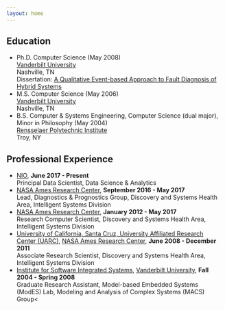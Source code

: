 ```yaml
---
layout: home
---
```


## Education
- Ph.D. Computer Science (May 2008)<br/>
<a href="http://www.vanderbilt.edu">Vanderbilt University</a><br/>
Nashville, TN<br />
Dissertation: <a href="pubs/DaigleDissertation.pdf">A Qualitative Event-based Approach to Fault Diagnosis of Hybrid Systems</a>
- M.S. Computer Science (May 2006)<br />
<a href="http://www.vanderbilt.edu">Vanderbilt University</a><br />
Nashville, TN
- B.S. Computer &amp; Systems Engineering, Computer Science (dual major), Minor in Philosophy (May 2004)<br />
<a href="http://www.rpi.edu">Rensselaer Polytechnic Institute</a><br />Troy, NY

## Professional Experience
- <a href="http://nio.io">NIO</a>, <b>June 2017 - Present</b><br />
Principal Data Scientist, Data Science &amp; Analytics
- <a href="http://www.nasa.gov/centers/ames/home/index.html">NASA Ames Research Center</a>, <b>September 2016 - May 2017</b><br />
Lead, Diagnostics &amp; Prognostics Group, Discovery and Systems Health Area, Intelligent Systems Division
- <a href="http://www.nasa.gov/centers/ames/home/index.html">NASA Ames Research Center</a>, <b>January 2012 - May 2017</b><br />
Research Computer Scientist, Discovery and Systems Health Area, Intelligent Systems Division
- <a href="http://uarc.ucsc.edu/">University of California, Santa Cruz, University Affiliated Research Center (UARC)</a>, <a href="http://www.nasa.gov/centers/ames/home/index.html">NASA Ames Research Center</a>, <b>June 2008 - December 2011</b><br />
Associate Research Scientist, Discovery and Systems Health Area, Intelligent Systems Division
- <a href="http://www.isis.vanderbilt.edu/">Institute for Software Integrated Systems</a>, <a href="http://www.vanderbilt.edu/">Vanderbilt University</a>, <b>Fall 2004 - Spring 2008</b><br />
Graduate Research Assistant, Model-based Embedded Systems (ModES) Lab, Modeling and Analysis of Complex Systems (MACS) Group<

